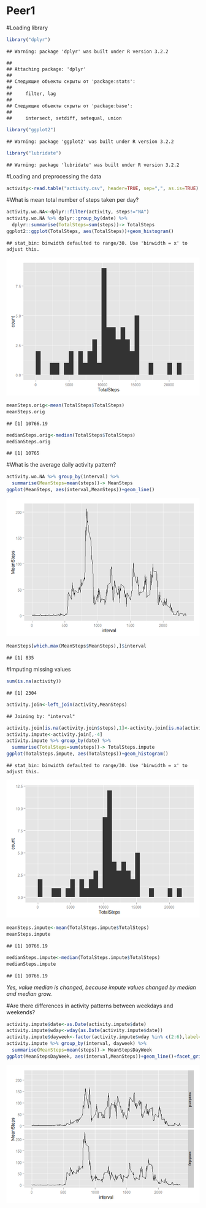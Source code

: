 # Peer1
#Loading library

```r
library("dplyr")
```

```
## Warning: package 'dplyr' was built under R version 3.2.2
```

```
## 
## Attaching package: 'dplyr'
## 
## Следующие объекты скрыты от 'package:stats':
## 
##     filter, lag
## 
## Следующие объекты скрыты от 'package:base':
## 
##     intersect, setdiff, setequal, union
```

```r
library("ggplot2")
```

```
## Warning: package 'ggplot2' was built under R version 3.2.2
```

```r
library("lubridate")
```

```
## Warning: package 'lubridate' was built under R version 3.2.2
```

#Loading and preprocessing the data

```r
activity<-read.table("activity.csv", header=TRUE, sep=",", as.is=TRUE)
```

#What is mean total number of steps taken per day?

```r
activity.wo.NA<-dplyr::filter(activity, steps!="NA")
activity.wo.NA %>% dplyr::group_by(date) %>%
  dplyr::summarise(TotalSteps=sum(steps))-> TotalSteps
ggplot2::ggplot(TotalSteps, aes(TotalSteps))+geom_histogram()
```

```
## stat_bin: binwidth defaulted to range/30. Use 'binwidth = x' to adjust this.
```

![](peer1_files/figure-html/unnamed-chunk-3-1.png) 

```r
meanSteps.orig<-mean(TotalSteps$TotalSteps)
meanSteps.orig
```

```
## [1] 10766.19
```

```r
medianSteps.orig<-median(TotalSteps$TotalSteps)
medianSteps.orig
```

```
## [1] 10765
```

#What is the average daily activity pattern?

```r
activity.wo.NA %>% group_by(interval) %>% 
  summarise(MeanSteps=mean(steps))-> MeanSteps
ggplot(MeanSteps, aes(interval,MeanSteps))+geom_line()
```

![](peer1_files/figure-html/unnamed-chunk-4-1.png) 

```r
MeanSteps[which.max(MeanSteps$MeanSteps),]$interval
```

```
## [1] 835
```

#Imputing missing values

```r
sum(is.na(activity))
```

```
## [1] 2304
```

```r
activity.join<-left_join(activity,MeanSteps)
```

```
## Joining by: "interval"
```

```r
activity.join[is.na(activity.join$steps),1]<-activity.join[is.na(activity.join$steps),4]
activity.impute<-activity.join[,-4]
activity.impute %>% group_by(date) %>% 
  summarise(TotalSteps=sum(steps))-> TotalSteps.impute
ggplot(TotalSteps.impute, aes(TotalSteps))+geom_histogram()
```

```
## stat_bin: binwidth defaulted to range/30. Use 'binwidth = x' to adjust this.
```

![](peer1_files/figure-html/unnamed-chunk-5-1.png) 

```r
meanSteps.impute<-mean(TotalSteps.impute$TotalSteps)
meanSteps.impute
```

```
## [1] 10766.19
```

```r
medianSteps.impute<-median(TotalSteps.impute$TotalSteps)
medianSteps.impute
```

```
## [1] 10766.19
```
*Yes, value median  is changed, because impute values changed by median and median grow.*

#Are there differences in activity patterns between weekdays and weekends?

```r
activity.impute$date<-as.Date(activity.impute$date)
activity.impute$wday<-wday(as.Date(activity.impute$date))
activity.impute$dayweek<-factor(activity.impute$wday %in% c(2:6),label=c("weekend", "weekday"))
activity.impute %>% group_by(interval, dayweek) %>% 
  summarise(MeanSteps=mean(steps))-> MeanStepsDayWeek
ggplot(MeanStepsDayWeek, aes(interval,MeanSteps))+geom_line()+facet_grid(dayweek~.)
```

![](peer1_files/figure-html/unnamed-chunk-6-1.png) 
